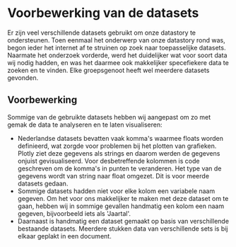 # Voorbewerking van de datasets

Er zijn veel verschillende datasets gebruikt om onze datastory te ondersteunen. Toen eenmaal het onderwerp van onze datastory rond was, begon ieder het internet af te struinen op zoek naar toepasselijke datasets. Naarmate het onderzoek vorderde, werd het duidelijker wat voor soort data wij nodig hadden, en was het daarmee ook makkelijker specefiekere data te zoeken en te vinden. Elke groepsgenoot heeft wel meerdere datasets gevonden. 

## Voorbewerking 

Sommige van de gebruikte datasets hebben wij aangepast om zo met gemak de data te analyseren en te laten visualiseren:
- Nederlandse datasets bevatten vaak komma's waarmee floats worden definieerd, wat zorgde voor problemen bij het plotten van grafieken. Plotly ziet deze gegevens als strings en daarom werden de gegevens onjuist gevisualiseerd. Voor desbetreffende kolommen is code geschreven om de komma's in punten te veranderen. Het type van de gegevens wordt van string naar float omgezet. Dit is voor meerde datasets gedaan. 
- Sommige datasets hadden niet voor elke kolom een variabele naam gegeven. Om het voor ons makkelijker te maken met deze dataset om te gaan, hebben wij in sommige gevallen handmatig een kolom een naam gegeven, bijvoorbeeld iets als 'Jaartal'.
- Daarnaast is handmatig een dataset gemaakt op basis van verschillende bestaande datasets. Meerdere stukken data van verschillende sets is bij elkaar geplakt in een document.